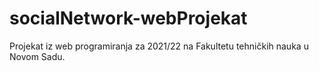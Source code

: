 # socialNetwork-webProjekat
Projekat iz web programiranja za 2021/22 na Fakultetu tehničkih nauka u Novom Sadu. 
